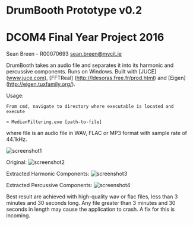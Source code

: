 # DrumBooth Prototype v0.2
# DCOM4 Final Year Project 2016
Sean Breen - R00070693
sean.breen@mycit.ie

DrumBooth takes an audio file and separates it into its harmonic and percussive components.
Runs on Windows.
Built with [JUCE] (www.juce.com), [FFTReal] (http://ldesoras.free.fr/prod.html) and [Eigen] (http://eigen.tuxfamily.org/).

Usage:

	From cmd, navigate to directory where executable is located and execute
	
	> MedianFiltering.exe [path-to-file]

where file is an audio file in WAV, FLAC or MP3 format with sample rate of 44.1kHz. 

![screenshot1](https://github.com/mangledjambon/drumbooth/blob/master/screenshots/screenshot.JPG "CLI")

Original:
![screenshot2](https://github.com/mangledjambon/drumbooth/blob/master/screenshots/original.JPG "Wave1")

Extracted Harmonic Components:
![screenshot3](https://github.com/mangledjambon/drumbooth/blob/master/screenshots/extracted_harmonic.JPG "Wave2")

Extracted Percussive Components:
![screenshot4](https://github.com/mangledjambon/drumbooth/blob/master/screenshots/extracted_percussive.JPG "wave3")

Best result are achieved with high-quality wav or flac files, less than 3 minutes and 30 seconds long. Any file greater than 3 minutes and 30 seconds in length may cause the application to crash. A fix for this is incoming. 
